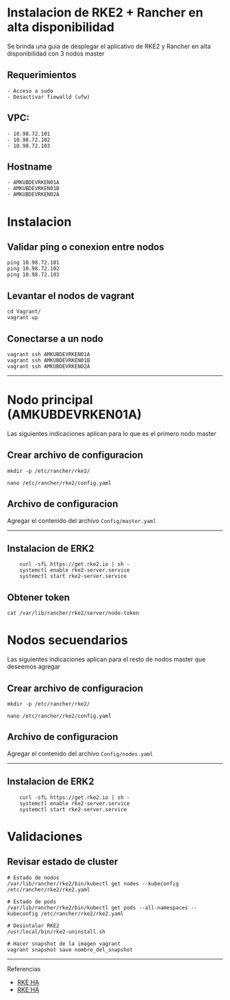 
# Instalacion de RKE2 + Rancher en alta disponibilidad

Se brinda una guia de desplegar el aplicativo de RKE2 y Rancher en alta disponibilidad con 3 nodos master

## Requerimientos

    - Acceso a sudo
    - Desactivar fiewalld (ufw)

## VPC:

    - 10.98.72.101
    - 10.98.72.102
    - 10.98.72.103

## Hostname

    - AMKUBDEVRKEN01A
    - AMKUBDEVRKEN01B
    - AMKUBDEVRKEN02A

# Instalacion

## Validar ping o conexion entre nodos
```
ping 10.98.72.101
ping 10.98.72.102
ping 10.98.72.103

```

## Levantar el nodos de vagrant

```
cd Vagrant/
vagrant up
```

## Conectarse a un nodo

```
vagrant ssh AMKUBDEVRKEN01A
vagrant ssh AMKUBDEVRKEN01B
vagrant ssh AMKUBDEVRKEN02A
```
---


# Nodo principal (AMKUBDEVRKEN01A)

Las siguientes indicaciones aplican para lo que es el primero nodo master

## Crear archivo de configuracion
```
mkdir -p /etc/rancher/rke2/

nano /etc/rancher/rke2/config.yaml 
```

## Archivo de configuracion

Agregar el contenido del archivo `Config/master.yaml`

---
## Instalacion de ERK2

```
    curl -sfL https://get.rke2.io | sh -
    systemctl enable rke2-server.service
    systemctl start rke2-server.service
```

## Obtener token

```
cat /var/lib/rancher/rke2/server/node-token
```


# Nodos secuendarios

Las siguientes indicaciones aplican para el resto de nodos master que deseemos agregar

## Crear archivo de configuracion
```
mkdir -p /etc/rancher/rke2/

nano /etc/rancher/rke2/config.yaml 
```

## Archivo de configuracion


Agregar el contenido del archivo `Config/nodes.yaml`

---
## Instalacion de ERK2 

```
    curl -sfL https://get.rke2.io | sh -
    systemctl enable rke2-server.service
    systemctl start rke2-server.service
```



# Validaciones


## Revisar estado de cluster
```
# Estado de nodos
/var/lib/rancher/rke2/bin/kubectl get nodes --kubeconfig /etc/rancher/rke2/rke2.yaml

# Estado de pods
/var/lib/rancher/rke2/bin/kubectl get pods --all-namespaces --kubeconfig /etc/rancher/rke2/rke2.yaml

# Desintalar RKE2
/usr/local/bin/rke2-uninstall.sh

# Hacer snapshot de la imagen vagrant
vagrant snapshot save nombre_del_snapshot
```

---
Referencias
- [RKE HA](https://ranchermanager.docs.rancher.com/how-to-guides/new-user-guides/kubernetes-cluster-setup/rke2-for-rancher)
- [RKE HA](https://docs.rke2.io/install/quickstart)
